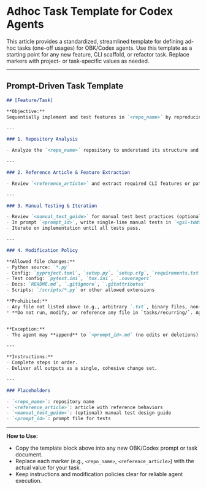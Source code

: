 # Adhoc Task Template for Codex Agents

This article provides a standardized, streamlined template for defining  ad-hoc tasks (one-off usages) for OBK/Codex agents. Use this template as a starting point for any new feature, CLI scaffold, or refactor task. Replace markers with project- or task-specific values as needed.

---

## Prompt-Driven Task Template

```markdown
## [Feature/Task]

**Objective:**  
Sequentially implement and test features in `<repo_name>` by reproducing behaviors from `<reference_article>`. All changes should be delivered as a single, unified change set.

---

### 1. Repository Analysis

- Analyze the `<repo_name>` repository to understand its structure and capabilities.

---

### 2. Reference Article & Feature Extraction

- Review `<reference_article>` and extract required CLI features or patterns (list explicitly if possible).

---

### 3. Manual Testing & Iteration

- Review `<manual_test_guide>` for manual test best practices (optional).
- In prompt `<prompt_id>`, write single-line manual tests in `<gsl-tdd>`, each in its own `<gsl-test>` element, covering all required behaviors and edge cases.
- Iterate on implementation until all tests pass.

---

### 4. Modification Policy

**Allowed file changes:**  
- Python source: `*.py`
- Config: `pyproject.toml`, `setup.py`, `setup.cfg`, `requirements.txt`, `MANIFEST.in`
- Test config: `pytest.ini`, `tox.ini`, `.coveragerc`
- Docs: `README.md`, `.gitignore`, `.gitattributes`
- Scripts: `/scripts/*.py` or other allowed extensions

**Prohibited:**  
- Any file not listed above (e.g., arbitrary `.txt`, binary files, non-Python source, OS/user files)
* **Do not run, modify, or reference any file in `tasks/recurring/`. Agents must ignore all recurring tasks—only the current ad-hoc task is in scope for automated or manual work.**


**Exception:**  
- The agent may **append** to `<prompt_id>.md` (no edits or deletions), for traceability only.

---

**Instructions:**  
- Complete steps in order.  
- Deliver all outputs as a single, cohesive change set.

---

### Placeholders

- `<repo_name>`: repository name
- `<reference_article>`: article with reference behaviors
- `<manual_test_guide>`: (optional) manual test design guide
- `<prompt_id>`: prompt file for tests
```

---

**How to Use:**

* Copy the template block above into any new OBK/Codex prompt or task document.
* Replace each marker (e.g., `<repo_name>`, `<reference_article>`) with the actual value for your task.
* Keep instructions and modification policies clear for reliable agent execution.